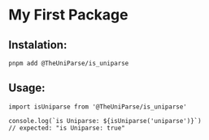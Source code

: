 # My First Package

## Instalation:
```
pnpm add @TheUniParse/is_uniparse
```

## Usage:
```
import isUniparse from '@TheUniParse/is_uniparse'

console.log(`is Uniparse: ${isUniparse('uniparse')}`)
// expected: "is Uniparse: true"
```
